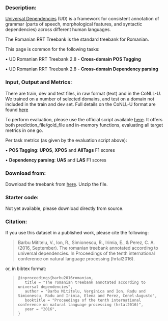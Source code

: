 ### Description:

[Universal Dependencies](https://universaldependencies.org/) (UD) is a framework for consistent annotation of grammar (parts of speech, morphological features, and syntactic dependencies) across different human languages.

The Romanian RRT Treebank is the standard treebank for Romanian.

This page is common for the following tasks:

• UD Romanian RRT Treebank 2.8 - **Cross-domain POS Tagging**

• UD Romanian RRT Treebank 2.8 - **Cross-domain Dependency parsing**


### Input, Output and Metrics:

There are train, dev and test files, in raw format (text) and in the CoNLL-U. We trained on a number of selected domains, and test on a domain not included in the train and dev set.
Full details on the CoNLL-U format are found [here](https://universaldependencies.org/format.html)

To perform evaluation, please use the official script available [here](http://universaldependencies.org/conll18/evaluation.html). It offers both prediction_file/gold_file and in-memory functions, evaluating all target metrics in one go.

Per task metrics (as given by the evaluation script above):

• **POS Tagging**: **UPOS**, **XPOS** and **AllTags**  F1 scores

• **Dependency parsing**: **UAS** and **LAS** F1 scores

### Download from:

Download the treebank from [here](https://lindat.mff.cuni.cz/repository/xmlui/bitstream/handle/11234/1-3105/ud-treebanks-v2.5.tgz?sequence=1&isAllowed=y). Unzip the file.

### Starter code:

Not yet available, please download directly from source.

### Citation:

If you use this dataset in a published work, please cite the following:

> Barbu Mititelu, V., Ion, R., Simionescu, R., Irimia, E., & Perez, C. A. (2016, September). The romanian treebank annotated according to universal dependencies. In Proceedings of the tenth international conference on natural language processing (hrtal2016).

or, in bibtex format:

>     @inproceedings{barbu2016romanian,
>        title = "The romanian treebank annotated according to universal dependencies",
>        author = "Barbu Mititelu, Verginica and Ion, Radu and Simionescu, Radu and Irimia, Elena and Perez, Cenel-Augusto",
>        booktitle = "Proceedings of the tenth international conference on natural language processing (hrtal2016)",
>        year = "2016",
>     }
